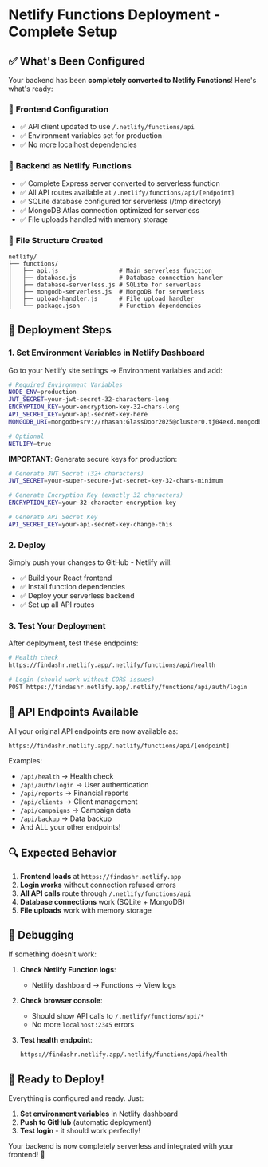 # Netlify Functions Deployment - Complete Setup

## ✅ What's Been Configured

Your backend has been **completely converted to Netlify Functions**! Here's what's ready:

### 🚀 **Frontend Configuration**
- ✅ API client updated to use `/.netlify/functions/api`
- ✅ Environment variables set for production
- ✅ No more localhost dependencies

### 🔧 **Backend as Netlify Functions**
- ✅ Complete Express server converted to serverless function
- ✅ All API routes available at `/.netlify/functions/api/[endpoint]`
- ✅ SQLite database configured for serverless (/tmp directory)
- ✅ MongoDB Atlas connection optimized for serverless
- ✅ File uploads handled with memory storage

### 📁 **File Structure Created**
```
netlify/
├── functions/
│   ├── api.js                 # Main serverless function
│   ├── database.js            # Database connection handler  
│   ├── database-serverless.js # SQLite for serverless
│   ├── mongodb-serverless.js  # MongoDB for serverless
│   ├── upload-handler.js      # File upload handler
│   └── package.json           # Function dependencies
```

## 🔄 **Deployment Steps**

### 1. **Set Environment Variables in Netlify Dashboard**

Go to your Netlify site settings → Environment variables and add:

```bash
# Required Environment Variables
NODE_ENV=production
JWT_SECRET=your-jwt-secret-32-characters-long
ENCRYPTION_KEY=your-encryption-key-32-chars-long
API_SECRET_KEY=your-api-secret-key-here
MONGODB_URI=mongodb+srv://rhasan:GlassDoor2025@cluster0.tj04exd.mongodb.net/genius_db?retryWrites=true&w=majority&appName=Cluster0

# Optional
NETLIFY=true
```

**IMPORTANT**: Generate secure keys for production:
```bash
# Generate JWT Secret (32+ characters)
JWT_SECRET=your-super-secure-jwt-secret-key-32-chars-minimum

# Generate Encryption Key (exactly 32 characters)
ENCRYPTION_KEY=your-32-character-encryption-key

# Generate API Secret Key
API_SECRET_KEY=your-api-secret-key-change-this
```

### 2. **Deploy**

Simply push your changes to GitHub - Netlify will:
- ✅ Build your React frontend
- ✅ Install function dependencies 
- ✅ Deploy your serverless backend
- ✅ Set up all API routes

### 3. **Test Your Deployment**

After deployment, test these endpoints:

```bash
# Health check
https://findashr.netlify.app/.netlify/functions/api/health

# Login (should work without CORS issues)
POST https://findashr.netlify.app/.netlify/functions/api/auth/login
```

## 🎯 **API Endpoints Available**

All your original API endpoints are now available as:

```
https://findashr.netlify.app/.netlify/functions/api/[endpoint]
```

Examples:
- `/api/health` → Health check
- `/api/auth/login` → User authentication  
- `/api/reports` → Financial reports
- `/api/clients` → Client management
- `/api/campaigns` → Campaign data
- `/api/backup` → Data backup
- And ALL your other endpoints!

## 🔍 **Expected Behavior**

1. **Frontend loads** at `https://findashr.netlify.app`
2. **Login works** without connection refused errors
3. **All API calls** route through `/.netlify/functions/api`
4. **Database connections** work (SQLite + MongoDB)
5. **File uploads** work with memory storage

## 🐛 **Debugging**

If something doesn't work:

1. **Check Netlify Function logs**:
   - Netlify dashboard → Functions → View logs

2. **Check browser console**:
   - Should show API calls to `/.netlify/functions/api/*`
   - No more `localhost:2345` errors

3. **Test health endpoint**:
   ```
   https://findashr.netlify.app/.netlify/functions/api/health
   ```

## 🚀 **Ready to Deploy!**

Everything is configured and ready. Just:

1. **Set environment variables** in Netlify dashboard
2. **Push to GitHub** (automatic deployment)
3. **Test login** - it should work perfectly!

Your backend is now completely serverless and integrated with your frontend! 🎉